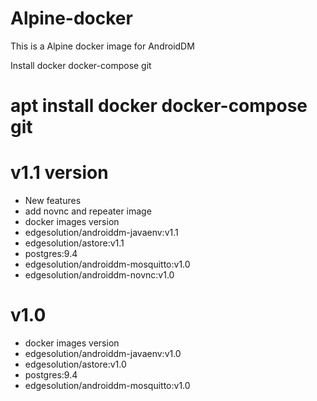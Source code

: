 # Alpine-docker
This is a Alpine docker image for AndroidDM

Install docker docker-compose git

# apt install docker docker-compose git

# v1.1 version
 - New features
  - add novnc and repeater image
 - docker images version
  - edgesolution/androiddm-javaenv:v1.1
  - edgesolution/astore:v1.1
  - postgres:9.4
  - edgesolution/androiddm-mosquitto:v1.0
  - edgesolution/androiddm-novnc:v1.0

# v1.0
 - docker images version
  - edgesolution/androiddm-javaenv:v1.0
  - edgesolution/astore:v1.0
  - postgres:9.4
  - edgesolution/androiddm-mosquitto:v1.0

